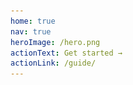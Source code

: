```yaml
---
home: true
nav: true
heroImage: /hero.png
actionText: Get started →
actionLink: /guide/
---
```


<div>
    <Img-Hero src="hero.png" />
</div>
